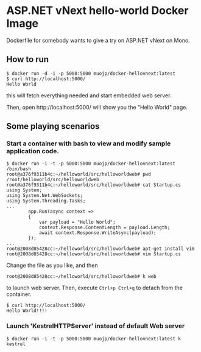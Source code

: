 # ASP.NET vNext hello-world Docker Image

Dockerfile for somebody wants to give a try on ASP.NET vNext on Mono.

## How to run

```
$ docker run -d -i -p 5000:5000 muojp/docker-hellovnext:latest
$ curl http://localhost:5000/
Hello World
```

this will fetch everything needed and start embedded web server.

Then, open http://localhost:5000/ will show you the "Hello World" page.

## Some playing scenarios

### Start a container with bash to view and modify sample application code.

```
$ docker run -i -t -p 5000:5000 muojp/docker-hellovnext:latest /bin/bash
root@a376f9311b4c:~/helloworld/src/helloworldweb# pwd
/root/helloworld/src/helloworldweb
root@a376f9311b4c:~/helloworld/src/helloworldweb# cat Startup.cs 
using System;
using System.Net.WebSockets;
using System.Threading.Tasks;
...
        app.Run(async context =>
        {
            var payload = "Hello World";
            context.Response.ContentLength = payload.Length;
            await context.Response.WriteAsync(payload);
        });
...
root@2008d85428cc:~/helloworld/src/helloworldweb# apt-get install vim
root@2008d85428cc:~/helloworld/src/helloworldweb# vim Startup.cs 
```

Change the file as you like, and then 

```
root@2008d85428cc:~/helloworld/src/helloworldweb# k web
```

to launch web server. Then, execute `Ctrl+p Ctrl+q` to detach from the container.


```
$ curl http://localhost:5000/
Hello World!!!!
```

### Launch 'KestrelHTTPServer' instead of default Web server

```
$ docker run -i -t -p 5000:5000 muojp/docker-hellovnext:latest k kestrel
```

